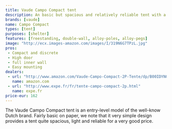 ```yaml
---
title: Vaude Campo Compact tent
description: An basic but spacious and relatively reliable tent with a very affordable price.
brands: [vaude]
name: Campo Compact
types: [tent]
purposes: [shelter]
features: [freestanding, double-wall, alloy-poles, alloy-pegs]
image: "http://ecx.images-amazon.com/images/I/319N6G7TPzL.jpg"
pros:
 - Compact and discrete
 - High door
 - full inner wall
 - Easy mounting
dealers:
 - url: "http://www.amazon.com/Vaude-Campo-Compact-2P-Tente/dp/B00IDYNGLA"
   name: amazon.com
 - url: "http://www.expe.fr/fr/tente-campo-compact-2p.html"
   name: expe.fr
price-eur: 162
---
```

The Vaude Campo Compact tent is an entry-level model of the well-know Dutch brand. Fairly basic on paper, we note that it very simple design provides a tent quite spacious, light and reliable for a very good price.
